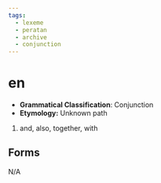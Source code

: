 ```yaml
---
tags:
  - lexeme
  - peratan
  - archive
  - conjunction
---
```


# en

- **Grammatical Classification**: Conjunction
- **Etymology:** Unknown path

1. and, also, together, with

## Forms
N/A